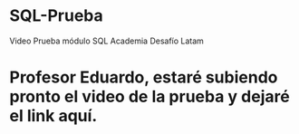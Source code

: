 # SQL-Prueba
Video Prueba módulo SQL Academia Desafío Latam

# Profesor Eduardo, estaré subiendo pronto el video de la prueba y dejaré el link aquí.
